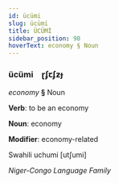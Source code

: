 ```yaml
---
id: ücümi
slug: ücümi
title: ÜCÜMİ
sidebar_position: 98
hoverText: economy § Noun
---
```


### ücümi&emsp;<span kind="abugida">ɽʄꞇʄƶɟ</span>

*economy* **§** Noun

**Verb**: to be an economy

**Noun**: economy

**Modifier**: economy-related

Swahili uchumi [utʃumi]

*Niger-Congo Language Family*